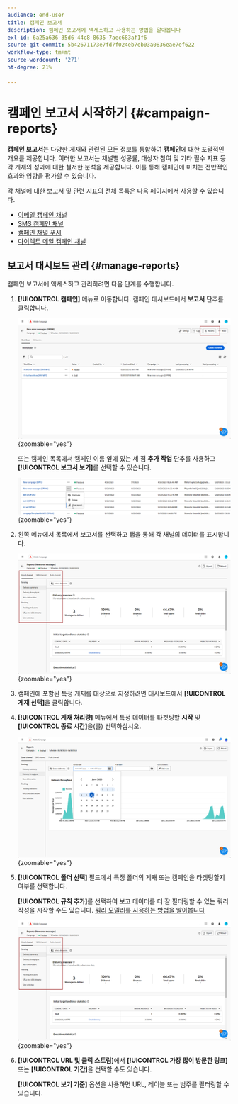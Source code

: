 ```yaml
---
audience: end-user
title: 캠페인 보고서
description: 캠페인 보고서에 액세스하고 사용하는 방법을 알아봅니다
exl-id: 6a25a636-35d6-44c8-8635-7aec683af1f6
source-git-commit: 5b42671173e7fd7f024eb7eb03a0836eae7ef622
workflow-type: tm+mt
source-wordcount: '271'
ht-degree: 21%

---
```


# 캠페인 보고서 시작하기 {#campaign-reports}

**캠페인 보고서**&#x200B;는 다양한 게재와 관련된 모든 정보를 통합하여 **캠페인**&#x200B;에 대한 포괄적인 개요를 제공합니다. 이러한 보고서는 채널별 성공률, 대상자 참여 및 기타 필수 지표 등 각 게재의 성과에 대한 철저한 분석을 제공합니다. 이를 통해 캠페인에 미치는 전반적인 효과와 영향을 평가할 수 있습니다.

각 채널에 대한 보고서 및 관련 지표의 전체 목록은 다음 페이지에서 사용할 수 있습니다.

* [이메일 캠페인 채널](campaign-reports-email.md)
* [SMS 캠페인 채널](campaign-reports-sms.md)
* [캠페인 채널 푸시](campaign-reports-push.md)
* [다이렉트 메일 캠페인 채널](campaign-reports-direct-mail.md)

## 보고서 대시보드 관리 {#manage-reports}

캠페인 보고서에 액세스하고 관리하려면 다음 단계를 수행합니다.

1. **[!UICONTROL 캠페인]** 메뉴로 이동합니다. 캠페인 대시보드에서 **보고서** 단추를 클릭합니다.

   ![](assets/manage_campaign_report_2.png){zoomable="yes"}

   또는 캠페인 목록에서 캠페인 이름 옆에 있는 세 점 **추가 작업** 단추를 사용하고 **[!UICONTROL 보고서 보기]**&#x200B;를 선택할 수 있습니다.

   ![](assets/manage_campaign_report_1.png){zoomable="yes"}

1. 왼쪽 메뉴에서 목록에서 보고서를 선택하고 탭을 통해 각 채널의 데이터를 표시합니다.

   ![](assets/manage_campaign_report_4.png){zoomable="yes"}

1. 캠페인에 포함된 특정 게재를 대상으로 지정하려면 대시보드에서 **[!UICONTROL 게재 선택]**&#x200B;을 클릭합니다.

1. **[!UICONTROL 게재 처리량]** 메뉴에서 특정 데이터를 타겟팅할 **시작** 및 **[!UICONTROL 종료 시간]**&#x200B;을(를) 선택하십시오.

   ![](assets/manage_campaign_report_3.png){zoomable="yes"}

1. **[!UICONTROL 폴더 선택]** 필드에서 특정 폴더의 게재 또는 캠페인을 타겟팅할지 여부를 선택합니다.

   **[!UICONTROL 규칙 추가]**&#x200B;를 선택하여 보고 데이터를 더 잘 필터링할 수 있는 쿼리 작성을 시작할 수도 있습니다. [쿼리 모델러를 사용하는 방법을 알아봅니다](../query/query-modeler-overview.md)

   ![](assets/manage_campaign_report_4.png){zoomable="yes"}

1. **[!UICONTROL URL 및 클릭 스트림]**&#x200B;에서 **[!UICONTROL 가장 많이 방문한 링크]** 또는 **[!UICONTROL 기간]**&#x200B;을 선택할 수도 있습니다.

   **[!UICONTROL 보기 기준]** 옵션을 사용하면 URL, 레이블 또는 범주를 필터링할 수 있습니다.
